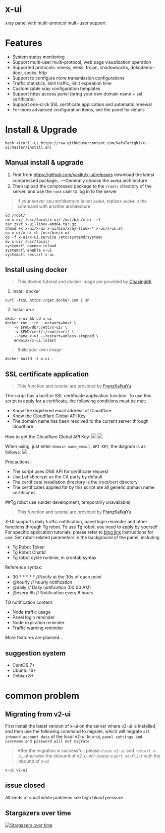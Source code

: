 # x-ui

xray panel with multi-protocol multi-user support

# Features

- System status monitoring
- Support multi-user multi-protocol, web page visualization operation
- Supported protocols: vmess, vless, trojan, shadowsocks, dokodemo-door, socks, http
- Support to configure more transmission configurations
- Traffic statistics, limit traffic, limit expiration time
- Customizable xray configuration templates
- Support https access panel (bring your own domain name + ssl certificate)
- Support one-click SSL certificate application and automatic renewal
- For more advanced configuration items, see the panel for details

# Install & Upgrade

```
bash <(curl -Ls https://raw.githubusercontent.com/VafaTarighi/x-ui/master/install.sh)
```

## Manual install & upgrade

1. First from https://github.com/vaxilu/x-ui/releases download the latest compressed package，一Generally choose the `amd64` architecture
2. Then upload the compressed package to the `/root/` directory of the server, and use the `root` user to log in to the server

> If your server cpu architecture is not `amd64`, replace `amd64` in the command with another architecture

```
cd /root/
rm x-ui/ /usr/local/x-ui/ /usr/bin/x-ui -rf
tar zxvf x-ui-linux-amd64.tar.gz
chmod +x x-ui/x-ui x-ui/bin/xray-linux-* x-ui/x-ui.sh
cp x-ui/x-ui.sh /usr/bin/x-ui
cp -f x-ui/x-ui.service /etc/systemd/system/
mv x-ui/ /usr/local/
systemctl daemon-reload
systemctl enable x-ui
systemctl restart x-ui
```

## Install using docker

> This docker tutorial and docker image are provided by [Chasing66](https://github.com/Chasing66)

1. Install docker

```shell
curl -fsSL https://get.docker.com | sh
```

2. Install x-ui

```shell
mkdir x-ui && cd x-ui
docker run -itd --network=host \
    -v $PWD/db/:/etc/x-ui/ \
    -v $PWD/cert/:/root/cert/ \
    --name x-ui --restart=unless-stopped \
    enwaiax/x-ui:latest
```

> Build your own image

```shell
docker build -t x-ui .
```

## SSL certificate application

> This function and tutorial are provided by [FranzKafkaYu](https://github.com/FranzKafkaYu)

The script has a built-in SSL certificate application function. To use this script to apply for a certificate, the following conditions must be met:

- Know the registered email address of Cloudflare
- Know the Cloudflare Global API Key
- The domain name has been resolved to the current server through cloudflare

How to get the Cloudflare Global API Key:
    ![](media/bda84fbc2ede834deaba1c173a932223.png)
    ![](media/d13ffd6a73f938d1037d0708e31433bf.png)

When using, just enter `domain name`, `email`, `API KEY`, the diagram is as follows:
        ![](media/2022-04-04_141259.png)

Precautions:

- The script uses DNS API for certificate request
- Use Let'sEncrypt as the CA party by default
- The certificate installation directory is the /root/cert directory
- The certificates applied for by this script are all generic domain name certificates

##Tg robot use (under development, temporarily unavailable)

> This function and tutorial are provided by [FranzKafkaYu](https://github.com/FranzKafkaYu)

X-UI supports daily traffic notification, panel login reminder and other functions through Tg robot. To use Tg robot, you need to apply by yourself
For specific application tutorials, please refer to [blog link](https://coderfan.net/how-to-use-telegram-bot-to-alarm-you-when-someone-login-into-your-vps.html)
Instructions for use: Set robot-related parameters in the background of the panel, including

- Tg Robot Token
- Tg Robot ChatId
- Tg robot cycle runtime, in crontab syntax

Reference syntax:
- 30 * * * * * //Notify at the 30s of each point
- @hourly // hourly notification
- @daily // Daily notification (00:00 AM)
- @every 8h // Notification every 8 hours

TG notification content:
- Node traffic usage
- Panel login reminder
- Node expiration reminder
- Traffic warning reminder

More features are planned...
## suggestion system

- CentOS 7+
- Ubuntu 16+
- Debian 8+

# common problem

## Migrating from v2-ui

First install the latest version of x-ui on the server where v2-ui is installed, and then use the following command to migrate, which will migrate `all inbound account data` of the local v2-ui to x-ui, `panel settings and username and password will not migrate`

> After the migration is successful, please `close v2-ui` and `restart x-ui`, otherwise the inbound of v2-ui will cause a `port conflict` with the inbound of x-ui

```
x-ui v2-ui
```

## issue closed

All kinds of small white problems see high blood pressure

## Stargazers over time

[![Stargazers over time](https://starchart.cc/vaxilu/x-ui.svg)](https://starchart.cc/vaxilu/x-ui)
